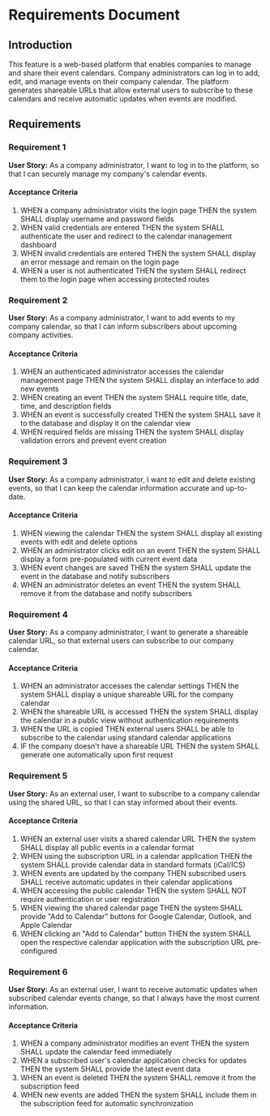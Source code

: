 # Requirements Document

## Introduction

This feature is a web-based platform that enables companies to manage and share their event calendars. Company administrators can log in to add, edit, and manage events on their company calendar. The platform generates shareable URLs that allow external users to subscribe to these calendars and receive automatic updates when events are modified.

## Requirements

### Requirement 1

**User Story:** As a company administrator, I want to log in to the platform, so that I can securely manage my company's calendar events.

#### Acceptance Criteria

1. WHEN a company administrator visits the login page THEN the system SHALL display username and password fields
2. WHEN valid credentials are entered THEN the system SHALL authenticate the user and redirect to the calendar management dashboard
3. WHEN invalid credentials are entered THEN the system SHALL display an error message and remain on the login page
4. WHEN a user is not authenticated THEN the system SHALL redirect them to the login page when accessing protected routes

### Requirement 2

**User Story:** As a company administrator, I want to add events to my company calendar, so that I can inform subscribers about upcoming company activities.

#### Acceptance Criteria

1. WHEN an authenticated administrator accesses the calendar management page THEN the system SHALL display an interface to add new events
2. WHEN creating an event THEN the system SHALL require title, date, time, and description fields
3. WHEN an event is successfully created THEN the system SHALL save it to the database and display it on the calendar view
4. WHEN required fields are missing THEN the system SHALL display validation errors and prevent event creation

### Requirement 3

**User Story:** As a company administrator, I want to edit and delete existing events, so that I can keep the calendar information accurate and up-to-date.

#### Acceptance Criteria

1. WHEN viewing the calendar THEN the system SHALL display all existing events with edit and delete options
2. WHEN an administrator clicks edit on an event THEN the system SHALL display a form pre-populated with current event data
3. WHEN event changes are saved THEN the system SHALL update the event in the database and notify subscribers
4. WHEN an administrator deletes an event THEN the system SHALL remove it from the database and notify subscribers

### Requirement 4

**User Story:** As a company administrator, I want to generate a shareable calendar URL, so that external users can subscribe to our company calendar.

#### Acceptance Criteria

1. WHEN an administrator accesses the calendar settings THEN the system SHALL display a unique shareable URL for the company calendar
2. WHEN the shareable URL is accessed THEN the system SHALL display the calendar in a public view without authentication requirements
3. WHEN the URL is copied THEN external users SHALL be able to subscribe to the calendar using standard calendar applications
4. IF the company doesn't have a shareable URL THEN the system SHALL generate one automatically upon first request

### Requirement 5

**User Story:** As an external user, I want to subscribe to a company calendar using the shared URL, so that I can stay informed about their events.

#### Acceptance Criteria

1. WHEN an external user visits a shared calendar URL THEN the system SHALL display all public events in a calendar format
2. WHEN using the subscription URL in a calendar application THEN the system SHALL provide calendar data in standard formats (iCal/ICS)
3. WHEN events are updated by the company THEN subscribed users SHALL receive automatic updates in their calendar applications
4. WHEN accessing the public calendar THEN the system SHALL NOT require authentication or user registration
5. WHEN viewing the shared calendar page THEN the system SHALL provide "Add to Calendar" buttons for Google Calendar, Outlook, and Apple Calendar
6. WHEN clicking an "Add to Calendar" button THEN the system SHALL open the respective calendar application with the subscription URL pre-configured

### Requirement 6

**User Story:** As an external user, I want to receive automatic updates when subscribed calendar events change, so that I always have the most current information.

#### Acceptance Criteria

1. WHEN a company administrator modifies an event THEN the system SHALL update the calendar feed immediately
2. WHEN a subscribed user's calendar application checks for updates THEN the system SHALL provide the latest event data
3. WHEN an event is deleted THEN the system SHALL remove it from the subscription feed
4. WHEN new events are added THEN the system SHALL include them in the subscription feed for automatic synchronization